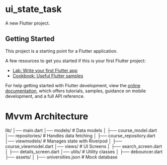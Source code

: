 # ui_state_task

A new Flutter project.

## Getting Started

This project is a starting point for a Flutter application.

A few resources to get you started if this is your first Flutter project:

- [Lab: Write your first Flutter app](https://docs.flutter.dev/get-started/codelab)
- [Cookbook: Useful Flutter samples](https://docs.flutter.dev/cookbook)

For help getting started with Flutter development, view the
[online documentation](https://docs.flutter.dev/), which offers tutorials,
samples, guidance on mobile development, and a full API reference.


# Mvvm Architecture

lib/
│── main.dart
│── models/                # Data models
│   ├── course_model.dart
│── repositories/          # Handles data fetching
│   ├── course_repository.dart
│── viewmodels/            # Manages state with Riverpod
│   ├── course_viewmodel.dart
│── views/                 # UI Screens
│   ├── search_screen.dart
│   ├── details_screen.dart
│── utils/                 # Utility classes
│   ├── debouncer.dart
├── assets/
│   ├── universities.json   # Mock database
